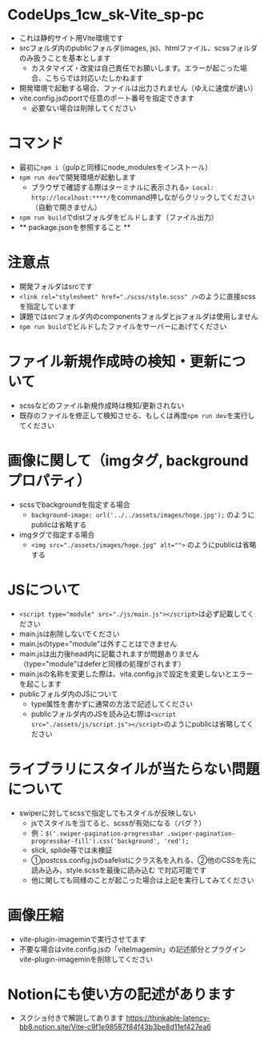 # CodeUps_1cw_sk-Vite_sp-pc
- これは静的サイト用Vite環境です
- srcフォルダ内のpublicフォルダ(images, js)、htmlファイル、scssフォルダのみ扱うことを基本とします
    - カスタマイズ・改変は自己責任でお願いします。エラーが起こった場合、こちらでは対応いたしかねます
- 開発環境で起動する場合、ファイルは出力されません（ゆえに速度が速い）
- vite.config.jsのportで任意のポート番号を指定できます
    - 必要ない場合は削除してください

# コマンド
- 最初に`npm i`（gulpと同様にnode_modulesをインストール）
- `npm run dev`で開発環境が起動します
    - ブラウザで確認する際はターミナルに表示される`> Local: http://localhost:****/`をcommand押しながらクリックしてください（自動で開きません）
- `npm run build`でdistフォルダをビルドします（ファイル出力）
- ** package.jsonを参照すること **

# 注意点
- 開発フォルダはsrcです
- `<link rel="stylesheet" href="./scss/style.scss" />`のように直接scssを指定しています
- 課題ではsrcフォルダ内のcomponentsフォルダとjsフォルダは使用しません
- `npm run build`でビルドしたファイルをサーバーにあげてください

# ファイル新規作成時の検知・更新について
- scssなどのファイル新規作成時は検知/更新されない
- 既存のファイルを修正して検知させる、もしくは再度`npm run dev`を実行してください

# 画像に関して（imgタグ, backgroundプロパティ）
- scssでbackgroundを指定する場合
    - `background-image: url('../../assets/images/hoge.jpg');` のようにpublicは省略する
- imgタグで指定する場合
    - `<img src="./assets/images/hoge.jpg" alt="">` のようにpublicは省略する

# JSについて
- `<script type="module" src="./js/main.js"></script>`は必ず記載してください
- main.jsは削除しないでください
- main.jsのtype="module"は外すことはできません
- main.jsは出力後head内に記載されますが問題ありません（type="module"はdeferと同様の処理がされます）
- main.jsの名称を変更した際は、vita.config.jsで設定を変更しないとエラーを起こします
- publicフォルダ内のJSについて
    - type属性を書かずに通常の方法で記述してください
    - publicフォルダ内のJSを読み込む際は`<script src="./assets/js/script.js"></script>`のようにpublicは省略してください

# ライブラリにスタイルが当たらない問題について
- swiperに対してscssで指定してもスタイルが反映しない
    - jsでスタイルを当てると、scssが有効になる（バグ？）
    - 例：`$('.swiper-pagination-progressbar .swiper-pagination-progressbar-fill').css('background', 'red');`
    - slick, splide等では未検証
    - ①postcss.config.jsのsafelistにクラス名を入れる、②他のCSSを先に読み込み、style.scssを最後に読み込む で対応可能です
    - 他に関しても同様のことが起こった場合は上記を実行してみてください

# 画像圧縮
- vite-plugin-imageminで実行させてます
- 不要な場合はvite.config.jsの「viteImagemin」の記述部分とプラグインvite-plugin-imageminを削除してください

# Notionにも使い方の記述があります
- スクショ付きで解説してあります
https://thinkable-latency-bb8.notion.site/Vite-c9f1e98587f84f43b3be8d11ef427ea6
